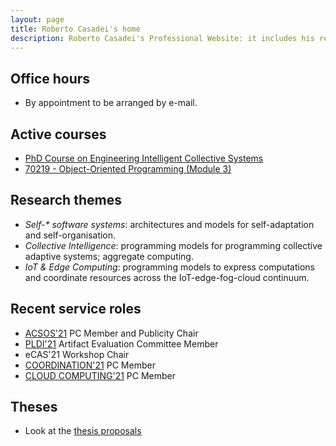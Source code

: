 ```yaml
---
layout: page
title: Roberto Casadei's home
description: Roberto Casadei's Professional Website: it includes his recent academic and professional activity, CV, portfolio, and blog.
---
```


<!--
## News

- PhD Course on <em>Intelligent Collective Systems</em> coming soon!
-->

## Office hours

- By appointment to be arranged by e-mail.

## Active courses

- [PhD Course on Engineering Intelligent Collective Systems](/course-2020-21-phd-eics)
- [70219 - Object-Oriented Programming (Module 3)](http://www.unibo.it/en/teaching/course-unit-catalogue/course-unit/2020/378219)

## Research themes

- _Self-* software systems_: architectures and models for self-adaptation and self-organisation.
- *Collective Intelligence*: programming models for programming collective adaptive systems; aggregate computing.
- *IoT &amp; Edge Computing*: programming models to express computations and coordinate resources across the IoT-edge-fog-cloud continuum.

## Recent service roles

- [ACSOS'21](http://2021.acsos.org/) PC Member and Publicity Chair
- [PLDI'21](https://pldi21.sigplan.org/) Artifact Evaluation Committee Member
- eCAS'21 Workshop Chair
- [COORDINATION'21](https://www.discotec.org/2021/coordination) PC Member
- [CLOUD COMPUTING'21](https://www.iaria.org/conferences2021/CLOUDCOMPUTING21.html) PC Member

## Theses

- Look at the [thesis proposals](/thesis-proposals)

